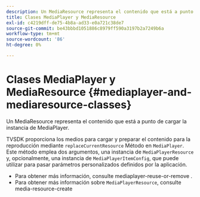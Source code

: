 ```yaml
---
description: Un MediaResource representa el contenido que está a punto de cargar la instancia de MediaPlayer.
title: Clases MediaPlayer y MediaResource
exl-id: c4219dff-de75-4b8a-ad33-e0a721c38de7
source-git-commit: be43bbbd1051886c8979ff590a3197b2a7249b6a
workflow-type: tm+mt
source-wordcount: '86'
ht-degree: 0%

---
```


# Clases MediaPlayer y MediaResource {#mediaplayer-and-mediaresource-classes}

Un MediaResource representa el contenido que está a punto de cargar la instancia de MediaPlayer.

<!--<a id="section_431AB7221E0249BF949EC72EEB9B428A"></a>-->

TVSDK proporciona los medios para cargar y preparar el contenido para la reproducción mediante `replaceCurrentResource` Método en `MediaPlayer`. Este método emplea dos argumentos, una instancia de `MediaPlayerResource` y, opcionalmente, una instancia de `MediaPlayerItemConfig`, que puede utilizar para pasar parámetros personalizados definidos por la aplicación.

* Para obtener más información, consulte mediaplayer-reuse-or-remove .
* Para obtener más información sobre `MediaPlayerResource`, consulte media-resource-create
